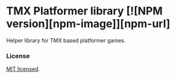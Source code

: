 # TMX Platformer library [![NPM version][npm-image]][npm-url]

Helper library for TMX based platformer games.

### License

[MIT licensed](./LICENSE).
